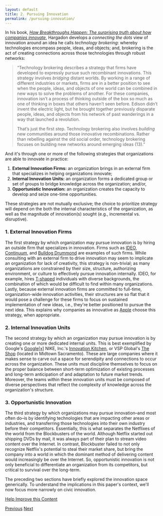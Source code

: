 ```yaml
---
layout: default
title: 2. Pursuing Innovation
permalink: /pursuing-innovation/
---
```


In his book, [*How Breakthroughs Happen: The surprising truth about how companies innovate*](http://hbr.org/product/how-breakthroughs-happen-the-surprising-truth-abou/an/9047-HBK-ENG), Hargadon develops a *connecting the dots* view of innovation around an idea he calls *technology brokering*: whereby technologies encompass people, ideas, and objects; and, brokering is the act of creating connections across those technologies through robust networks:

> “Technology brokering describes a strategy that firms have developed to expressly pursue such recombinant innovations. This strategy involves *bridging* distant worlds. By working in a range of different industries or markets, firms are in a better position to see when the people, ideas, and objects of one world can be combined in new ways to solve the problems of another. For these companies, innovation isn’t a process of thinking outside of the box so much as one of thinking in boxes that others haven’t seen before. Edison didn’t invent the electric light, but he brought together previously disparate people, ideas, and objects from his network of past wanderings in a way that launched a revolution.
>
>That’s just the first step. Technology brokering also involves *building* new communities around those innovative recombinations. Rather than rebelling against the old social order, technology brokering focuses on building new networks around emerging ideas (13).”

And it's through one or more of the following strategies that organizations are able to innovate in practice:

1. **External Innovation Firms:** an organization brings in an external firm that specializes in helping organizations innovate;
2. **Internal Innovation Units:** an organization forms a dedicated group or set of groups to bridge knowledge across the organization; and/or,
3. **Opportunistic Innovation:** an organization creates the capacity to develop and seize one-time opportunities.

These strategies are not mutually exclusive; the choice to prioritize strategy will depend on the both the internal characteristics of the organization, as well as the magnitude of innovation(s) sought (e.g., incremental vs. disruptive).

### 1. External Innovation Firms
The first strategy by which organization may pursue innovation is by hiring an outside firm that specializes in innovation. Firms such as [IDEO](http://ideo.com/), [Continuum](http://continuuminnovation.com/), and [Bulldog Drummond](http://www.bulldogdrummond.com/) are examples of such firms. While consulting with an external firm to drive innovation may seem to implicate an organization for lack of creativity, this strategy is non-trivial; as many organizations are constrained by their size, structure, authorizing environment, or culture to effectively pursue innovation internally. IDEO, for example, hires [T-shaped](http://en.wikipedia.org/wiki/T-shaped_skills) individuals with diverse backgrounds, the combination of which would be difficult to find within many organizations. Lastly, because external innovation firms are committed to full-time, organization-wide innovation activities, their structures are so flat that it would pose a challenge for these firms to focus on sustained implementation of new ideas, i.e., they're better positioned to pursue the next idea. This explains why companies as innovative as [Apple](http://en.wikipedia.org/wiki/Apple_Mouse#History) choose this strategy, when appropriate.

### 2. Internal Innovation Units
The second strategy by which an organization may pursue innovation is by creating one or more dedicated internal units. This is best exemplified by Google's [Google[x]](http://en.wikipedia.org/wiki/Google_X) NIKE, Inc.'s [Innovation Kitchen](http://www.fastcompany.com/most-innovative-companies/2013/nike), or VSP Global's [The Shop](http://www.sacbee.com/2014/07/16/6561692/vsp-opens-innovation-lab-in-midtown.html) (located in Midtown Sacramento). These are large companies where it makes sense to carve out a space for serendipity and connections to occur across the organization. These units must discipline themselves to focus on the proper balance between short-term optimization of existing processes and long-term anticipation of and adaptation to future market trends. Moreover, the teams within these innovation units must be composed of diverse perspectives that reflect the complexity of knowledge across the organization's structure.

### 3. Opportunistic Innovation
The third strategy by which organizations may pursue innovation–and most often do–is by identifying technologies that are impacting other areas or industries, and transferring those technologies into their own industry before their competitors. Essentially, this is what separates the Netflixes of the world from the Blockbusters of the world. Although Netflix started out shipping DVDs by mail, it was always part of their plan to stream video content over the Internet. In contrast, Blockbuster failed to not only recognize Netflix's potential to steal their market share, but bring the company into a world in which the dominant method of delivering content would increasingly be over the Internet. So, opportunistic innovation is not only beneficial to differentiate an organization from its competitors, but critical to survival over the long-term.

The preceding two sections have briefly explored the innovation space generically. To understand the implications in this paper's context, we'll now focus more narrowly on civic innovation.

<a href="https://github.com/publicinnovation/whitepaper/issues" class="btn btn-success btn-lg btn-block">Help Improve this Content</a>

<a href="/defining-innovation" class="btn btn-default btn-lg pull-left">Previous</a>
<a href="/civic-innovation-structures" class="btn btn-default btn-lg pull-right">Next</a>
